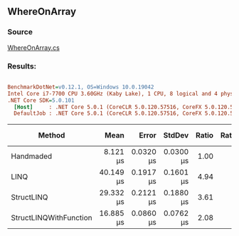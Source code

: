 ﻿## WhereOnArray

### Source
[WhereOnArray.cs](../../src/StructLinq.Benchmark/WhereOnArray.cs)

### Results:
``` ini

BenchmarkDotNet=v0.12.1, OS=Windows 10.0.19042
Intel Core i7-7700 CPU 3.60GHz (Kaby Lake), 1 CPU, 8 logical and 4 physical cores
.NET Core SDK=5.0.101
  [Host]     : .NET Core 5.0.1 (CoreCLR 5.0.120.57516, CoreFX 5.0.120.57516), X64 RyuJIT
  DefaultJob : .NET Core 5.0.1 (CoreCLR 5.0.120.57516, CoreFX 5.0.120.57516), X64 RyuJIT


```
|                 Method |      Mean |     Error |    StdDev | Ratio | RatioSD | Code Size | Gen 0 | Gen 1 | Gen 2 | Allocated |
|----------------------- |----------:|----------:|----------:|------:|--------:|----------:|------:|------:|------:|----------:|
|              Handmaded |  8.121 μs | 0.0320 μs | 0.0300 μs |  1.00 |    0.00 |      58 B |     - |     - |     - |         - |
|                   LINQ | 40.149 μs | 0.1917 μs | 0.1601 μs |  4.94 |    0.02 |     896 B |     - |     - |     - |      48 B |
|             StructLINQ | 29.332 μs | 0.2121 μs | 0.1880 μs |  3.61 |    0.03 |     632 B |     - |     - |     - |         - |
| StructLINQWithFunction | 16.885 μs | 0.0860 μs | 0.0762 μs |  2.08 |    0.01 |     495 B |     - |     - |     - |         - |

